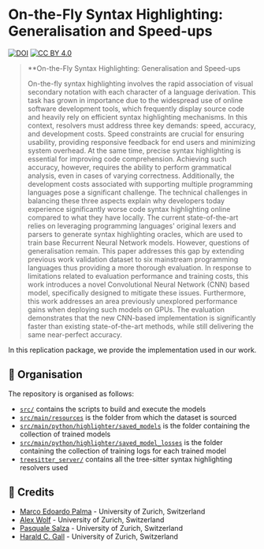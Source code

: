 # On-the-Fly Syntax Highlighting: Generalisation and Speed-ups

[![DOI](https://zenodo.org/badge/DOI/10.5281/zenodo.14162905.svg)](https://doi.org/10.5281/zenodo.14162905)
[![CC BY 4.0](https://img.shields.io/badge/license-CC%20BY--NC%204.0-lightgrey.svg)](http://creativecommons.org/licenses/by-nc/4.0/)

> **On-the-Fly Syntax Highlighting: Generalisation and Speed-ups
>
> On-the-fly syntax highlighting involves the rapid association of visual secondary notation with each character of a language derivation.
This task has grown in importance due to the widespread use of online software development tools, which frequently display source code
and heavily rely on efficient syntax highlighting mechanisms.
In this context, resolvers must address three key demands: speed, accuracy, and development costs.
Speed constraints are crucial for ensuring usability, providing responsive feedback for end users and minimizing system overhead.
At the same time, precise syntax highlighting is essential for improving code comprehension.
Achieving such accuracy, however, requires the ability to perform grammatical analysis, even in cases of varying correctness.
Additionally, the development costs associated with supporting multiple programming languages pose a significant challenge.
The technical challenges in balancing these three aspects explain why developers today experience significantly worse code syntax highlighting online compared to what they have locally.
The current state-of-the-art relies on leveraging programming languages' original lexers and parsers to generate syntax highlighting oracles,
which are used to train base Recurrent Neural Network models.
However, questions of generalisation remain.
This paper addresses this gap by extending previous work validation dataset to six mainstream programming languages thus providing a more thorough evaluation.
In response to limitations related to evaluation performance and training costs, this work introduces a novel Convolutional Neural Network (CNN) based model,
specifically designed to mitigate these issues.
Furthermore, this work addresses an area previously unexplored performance gains when deploying such models on GPUs.
The evaluation demonstrates that the new CNN-based implementation is significantly faster than existing state-of-the-art methods,
while still delivering the same near-perfect accuracy.

In this replication package, we provide the implementation used in our work.

## :open_file_folder: Organisation

The repository is organised as follows:

* [`src/`](/src) contains the scripts to build and execute the models
* [`src/main/resources`](src/main/resources) is the folder from which the dataset is sourced
* [`src/main/python/highlighter/saved_models`](src/main/python/highlighter/saved_models) is the folder containing the collection of trained models
* [`src/main/python/highlighter/saved_model_losses`](src/main/python/highlighter/saved_models) is the folder containing the collection of training logs for each trained model
* [`treesitter_server/`](/treesitter_server) contains all the tree-sitter syntax highlighting resolvers used

## :pray: Credits

* [Marco Edoardo Palma](mailto:marcoepalma@ifi.uzh.ch) - University of Zurich, Switzerland
* [Alex Wolf](mailto:alex.wolf@ifi.uzh.ch) - University of Zurich, Switzerland
* [Pasquale Salza](mailto:salza@ifi.uzh.ch) - University of Zurich, Switzerland
* [Harald C. Gall](mailto:gall@ifi.uzh.ch) - University of Zurich, Switzerland

